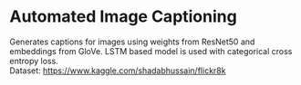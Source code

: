 # Automated Image Captioning
Generates captions for images using weights from ResNet50 and embeddings from GloVe. LSTM based model is used with categorical cross entropy loss.<br>
Dataset: https://www.kaggle.com/shadabhussain/flickr8k

